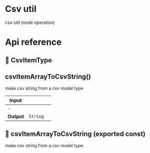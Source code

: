 # Csv util

csv-util (node operation)



# Api reference

## 🔹 CsvItemType

## csvItemArrayToCsvString()

make csv string from a csv model type


| Input      |    |    |
| ---------- | -- | -- |
| - | | |
| **Output** | `String`   |    |



## 📄 csvItemArrayToCsvString (exported const)

make csv string from a csv model type

